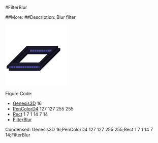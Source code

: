 #FilterBlur

##More: ##Description: Blur filter

![](FilterBlur.png)

Figure Code:
- [Genesis3D](Genesis3D.md) 16
- [PenColorD4](PenColorD4.md) 127 127 255 255
- [Rect](Rect.md) 1 7 1 14 7 14
- [FilterBlur](FilterBlur.md)

Condensed: Genesis3D 16;PenColorD4 127 127 255 255;Rect 1 7 1 14 7 14;FilterBlur

